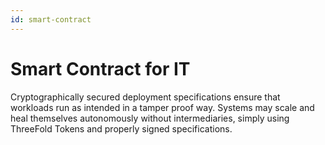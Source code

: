 ```yaml
---
id: smart-contract
---
```


# Smart Contract for IT

Cryptographically secured deployment specifications ensure that workloads run as intended in a tamper proof way. Systems may scale and heal themselves autonomously without intermediaries, simply using ThreeFold Tokens and properly signed specifications.
